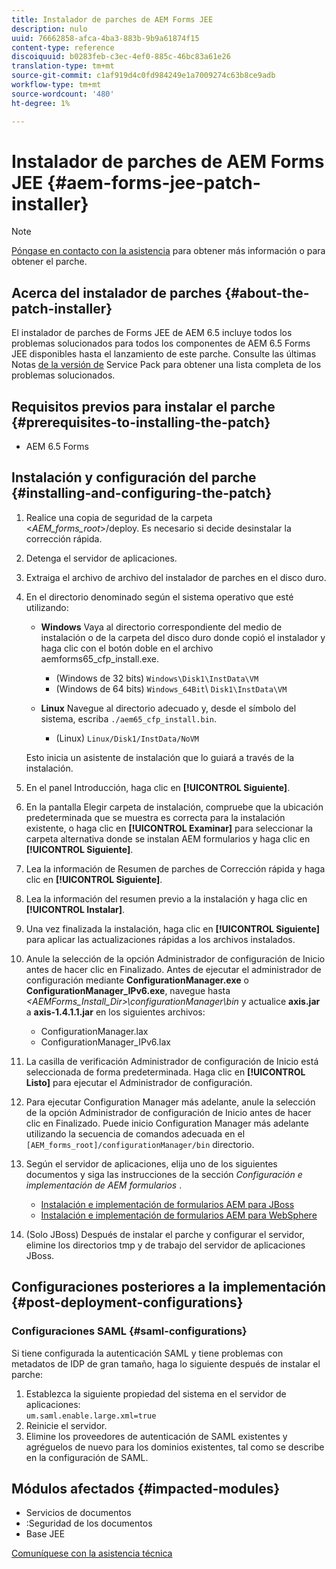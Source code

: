 ```yaml
---
title: Instalador de parches de AEM Forms JEE
description: nulo
uuid: 76662858-afca-4ba3-883b-9b9a61874f15
content-type: reference
discoiquuid: b0283feb-c3ec-4ef0-885c-46bc83a61e26
translation-type: tm+mt
source-git-commit: c1af919d4c0fd984249e1a7009274c63b8ce9adb
workflow-type: tm+mt
source-wordcount: '480'
ht-degree: 1%

---
```



# Instalador de parches de AEM Forms JEE {#aem-forms-jee-patch-installer}

>[!NOTE]
>
>[Póngase en contacto con la asistencia](https://www.adobe.com/account/sign-in.supportportal.html) para obtener más información o para obtener el parche.

## Acerca del instalador de parches {#about-the-patch-installer}

El instalador de parches de Forms JEE de AEM 6.5 incluye todos los problemas solucionados para todos los componentes de AEM 6.5 Forms JEE disponibles hasta el lanzamiento de este parche. Consulte las últimas Notas [de la versión de](sp-release-notes.md) Service Pack para obtener una lista completa de los problemas solucionados.

## Requisitos previos para instalar el parche {#prerequisites-to-installing-the-patch}

* AEM 6.5 Forms

## Instalación y configuración del parche {#installing-and-configuring-the-patch}

1. Realice una copia de seguridad de la carpeta &lt;*AEM_forms_root*>/deploy. Es necesario si decide desinstalar la corrección rápida.
1. Detenga el servidor de aplicaciones.
1. Extraiga el archivo de archivo del instalador de parches en el disco duro.
1. En el directorio denominado según el sistema operativo que esté utilizando:

   * **Windows** Vaya al directorio correspondiente del medio de instalación o de la carpeta del disco duro donde copió el instalador y haga clic con el botón doble en el archivo aemforms65_cfp_install.exe.

      * (Windows de 32 bits) `Windows\Disk1\InstData\VM`
      * (Windows de 64 bits) `Windows_64Bit`\ `Disk1\InstData\VM`
   * **Linux** Navegue al directorio adecuado y, desde el símbolo del sistema, escriba 
`./aem65_cfp_install.bin`.

      * (Linux) `Linux/Disk1/InstData/NoVM`

   Esto inicia un asistente de instalación que lo guiará a través de la instalación.

1. En el panel Introducción, haga clic en **[!UICONTROL Siguiente]**.
1. En la pantalla Elegir carpeta de instalación, compruebe que la ubicación predeterminada que se muestra es correcta para la instalación existente, o haga clic en **[!UICONTROL Examinar]** para seleccionar la carpeta alternativa donde se instalan AEM formularios y haga clic en **[!UICONTROL Siguiente]**.
1. Lea la información de Resumen de parches de Corrección rápida y haga clic en **[!UICONTROL Siguiente]**.
1. Lea la información del resumen previo a la instalación y haga clic en **[!UICONTROL Instalar]**.
1. Una vez finalizada la instalación, haga clic en **[!UICONTROL Siguiente]** para aplicar las actualizaciones rápidas a los archivos instalados.

1. Anule la selección de la opción Administrador de configuración de Inicio antes de hacer clic en Finalizado. Antes de ejecutar el administrador de configuración mediante **ConfigurationManager.exe** o **ConfigurationManager_IPv6.exe**, navegue hasta *&lt;AEMForms_Install_Dir>\configurationManager\bin* y actualice **axis.jar** a **axis-1.4.1.1.jar** en los siguientes archivos:

   * ConfigurationManager.lax
   * ConfigurationManager_IPv6.lax

1. La casilla de verificación Administrador de configuración de Inicio está seleccionada de forma predeterminada. Haga clic en **[!UICONTROL Listo]** para ejecutar el Administrador de configuración.

1. Para ejecutar Configuration Manager más adelante, anule la selección de la opción Administrador de configuración de Inicio antes de hacer clic en Finalizado. Puede inicio Configuration Manager más adelante utilizando la secuencia de comandos adecuada en el `[AEM_forms_root]/configurationManager/bin` directorio.

1. Según el servidor de aplicaciones, elija uno de los siguientes documentos y siga las instrucciones de la sección *Configuración e implementación de AEM formularios* .

   * [Instalación e implementación de formularios AEM para JBoss](http://www.adobe.com/go/learn_aemforms_installJBoss_65)
   * [Instalación e implementación de formularios AEM para WebSphere](http://www.adobe.com/go/learn_aemforms_installWebSphere_65)

1. (Solo JBoss) Después de instalar el parche y configurar el servidor, elimine los directorios tmp y de trabajo del servidor de aplicaciones JBoss.

## Configuraciones posteriores a la implementación {#post-deployment-configurations}

### Configuraciones SAML {#saml-configurations}

Si tiene configurada la autenticación SAML y tiene problemas con metadatos de IDP de gran tamaño, haga lo siguiente después de instalar el parche:

1. Establezca la siguiente propiedad del sistema en el servidor de aplicaciones:\
   `um.saml.enable.large.xml=true`
1. Reinicie el servidor.
1. Elimine los proveedores de autenticación de SAML existentes y agréguelos de nuevo para los dominios existentes, tal como se describe en la configuración de SAML.

## Módulos afectados {#impacted-modules}

* Servicios de documentos
* :Seguridad de los documentos
* Base JEE

[Comuníquese con la asistencia técnica](https://www.adobe.com/account/sign-in.supportportal.html)
